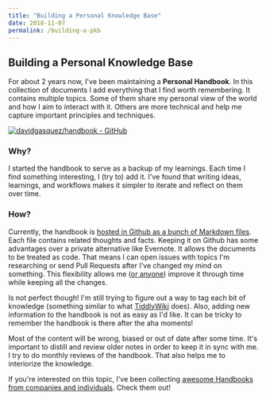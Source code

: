 ```yaml
---
title: "Building a Personal Knowledge Base"
date: 2018-11-07
permalink: /building-a-pkb
---
```


## Building a Personal Knowledge Base

For about 2 years now, I've been maintaining a **Personal Handbook**. In this collection of documents I add everything that I find worth remembering. It contains multiple topics. Some of them share my personal view of the world and how I aim to interact with it. Others are more technical and help me capture important principles and techniques.

[![davidgasquez/handbook - GitHub](https://gh-card.dev/repos/davidgasquez/handbook.svg)](https://github.com/davidgasquez/handbook)

### Why?

I started the handbook to serve as a backup of my learnings. Each time I find something interesting, I (try to) add it. I've found that writing ideas, learnings, and workflows makes it simpler to iterate and reflect on them over time.

### How?

Currently, the handbook is [hosted in Github as a bunch of Markdown files](https://github.com/davidgasquez/handbook). Each file contains related thoughts and facts. Keeping it on Github has some advantages over a private alternative like Evernote. It allows the documents to be treated as code. That means I can open issues with topics I'm researching or send Pull Requests after I've changed my mind on something. This flexibility allows me ([or anyone](https://github.com/davidgasquez/handbook/pull/1)) improve it through time while keeping all the changes.

Is not perfect though! I'm still trying to figure out a way to tag each bit of knowledge (something similar to what [TiddlyWiki](https://tiddlywiki.com/) does). Also, adding new information to the handbook is not as easy as I'd like. It can be tricky to remember the handbook is there after the aha moments!

Most of the content will be wrong, biased or out of date after some time. It's important to distill and review older notes in order to keep it in sync with me. I try to do monthly reviews of the handbook. That also helps me to interiorize the knowledge.

If you're interested on this topic, I've been collecting [awesome Handbooks from companies and individuals](https://github.com/davidgasquez/handbook/blob/main/Personal%20Handbooks.md). Check them out!
